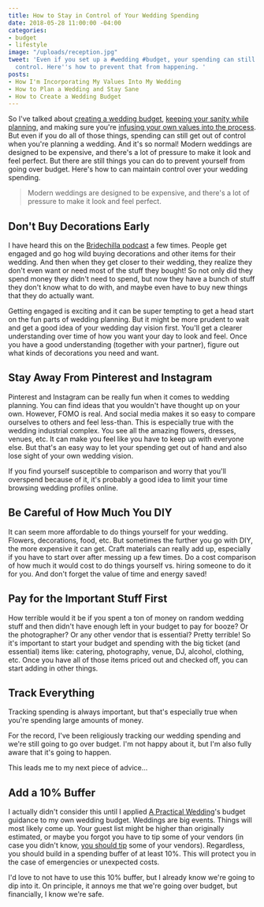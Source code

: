 ```yaml
---
title: How to Stay in Control of Your Wedding Spending
date: 2018-05-28 11:00:00 -04:00
categories:
- budget
- lifestyle
image: "/uploads/reception.jpg"
tweet: 'Even if you set up a #wedding #budget, your spending can still get out of
  control. Here''s how to prevent that from happening. '
posts:
- How I'm Incorporating My Values Into My Wedding
- How to Plan a Wedding and Stay Sane
- How to Create a Wedding Budget
---
```


So I've talked about [creating a wedding budget](https://www.maggiegermano.com/blog/how-to-create-a-wedding-budget/), [keeping your sanity while planning](https://www.maggiegermano.com/blog/how-to-plan-a-wedding-and-stay-sane/), and making sure you're [infusing your own values into the process](https://www.maggiegermano.com/blog/how-im-incorporating-values-into-my-wedding/). But even if you do all of those things, spending can still get out of control when you're planning a wedding. And it's so normal! Modern weddings are designed to be expensive, and there's a lot of pressure to make it look and feel perfect. But there are still things you can do to prevent yourself from going over budget. Here's how to can maintain control over your wedding spending.

> Modern weddings are designed to be expensive, and there's a lot of pressure to make it look and feel perfect.

## Don't Buy Decorations Early

I have heard this on the [Bridechilla podcast](http://bridechilla.libsyn.com/) a few times. People get engaged and go hog wild buying decorations and other items for their wedding. And then when they get closer to their wedding, they realize they don't even want or need most of the stuff they bought! So not only did they spend money they didn't need to spend, but now they have a bunch of stuff they don't know what to do with, and maybe even have to buy new things that they do actually want.

Getting engaged is exciting and it can be super tempting to get a head start on the fun parts of wedding planning. But it might be more prudent to wait and get a good idea of your wedding day vision first. You'll get a clearer understanding over time of how you want your day to look and feel. Once you have a good understanding (together with your partner), figure out what kinds of decorations you need and want.

## Stay Away From Pinterest and Instagram

Pinterest and Instagram can be really fun when it comes to wedding planning. You can find ideas that you wouldn't have thought up on your own. However, FOMO is real. And social media makes it so easy to compare ourselves to others and feel less-than. This is especially true with the wedding industrial complex. You see all the amazing flowers, dresses, venues, etc. It can make you feel like you have to keep up with everyone else. But that's an easy way to let your spending get out of hand and also lose sight of your own wedding vision. 

If you find yourself susceptible to comparison and worry that you'll overspend because of it, it's probably a good idea to limit your time browsing wedding profiles online.

## Be Careful of How Much You DIY

It can seem more affordable to do things yourself for your wedding. Flowers, decorations, food, etc. But sometimes the further you go with DIY, the more expensive it can get. Craft materials can really add up, especially if you have to start over after messing up a few times. Do a cost comparison of how much it would cost to do things yourself vs. hiring someone to do it for you. And don't forget the value of time and energy saved!

## Pay for the Important Stuff First

How terrible would it be if you spent a ton of money on random wedding stuff and then didn't have enough left in your budget to pay for booze? Or the photographer? Or any other vendor that is essential? Pretty terrible! So it's important to start your budget and spending with the big ticket (and essential) items like: catering, photography, venue, DJ, alcohol, clothing, etc. Once you have all of those items priced out and checked off, you can start adding in other things.

## Track Everything

Tracking spending is always important, but that's especially true when you're spending large amounts of money.

For the record, I've been religiously tracking our wedding spending and we're still going to go over budget. I'm not happy about it, but I'm also fully aware that it's going to happen.

This leads me to my next piece of advice...

## Add a 10% Buffer

I actually didn't consider this until I applied [A Practical Wedding](http://www.apracticalwedding.com)'s budget guidance to my own wedding budget. Weddings are big events. Things will most likely come up. Your guest list might be higher than originally estimated, or maybe you forgot you have to tip some of your vendors (in case you didn't know, [you should tip](https://apracticalwedding.com/wedding-vendor-tips-cheat-sheet/) some of your vendors). Regardless, you should build in a spending buffer of at least 10%. This will protect you in the case of emergencies or unexpected costs.

I'd love to not have to use this 10% buffer, but I already know we're going to dip into it. On principle, it annoys me that we're going over budget, but financially, I know we're safe. 